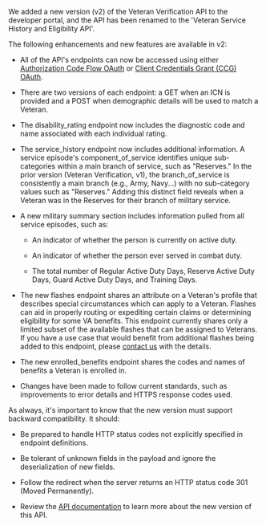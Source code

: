 We added a new version (v2) of the Veteran Verification API to the developer portal, and the API has been renamed to the 'Veteran Service History and Eligibility API'.

The following enhancements and new features are available in v2:  

- All of the API's endpoints can now be accessed using either [Authorization Code Flow OAuth](https://developer.va.gov/explore/authorization/docs/authorization-code?api=veteran_verification) or [Client Credentials Grant (CCG) OAuth](https://developer.va.gov/explore/authorization/docs/client-credentials?api=veteran_verification).   

- There are two versions of each endpoint: a GET when an ICN is provided and a POST when demographic details will be used to match a Veteran.   

- The disability_rating endpoint now includes the diagnostic code and name associated with each individual rating.

- The service_history endpoint now includes additional information. A service episode's component_of_service identifies unique sub-categories within a main branch of service, such as "Reserves." In the prior version (Veteran Verification, v1), the branch_of_service is consistently a main branch (e.g., Army, Navy...) with no sub-category values such as "Reserves." Adding this distinct field reveals when a Veteran was in the Reserves for their branch of military service.  

- A new military summary section includes information pulled from all service episodes, such as:

    - An indicator of whether the person is currently on active duty.

    - An indicator of whether the person ever served in combat duty.

    - The total number of Regular Active Duty Days, Reserve Active Duty Days, Guard Active Duty Days, and Training Days. 

- The new flashes endpoint shares an attribute on a Veteran's profile that describes special circumstances which can apply to a Veteran. Flashes can aid in properly routing or expediting certain claims or determining eligibility for some VA benefits. This endpoint currently shares only a limited subset of the available flashes that can be assigned to Veterans. If you have a use case that would benefit from additional flashes being added to this endpoint, please [contact us](https://developer.va.gov/support/contact-us) with the details. 

- The new enrolled_benefits endpoint shares the codes and names of benefits a Veteran is enrolled in.

- Changes have been made to follow current standards, such as improvements to error details and HTTPS response codes used.

As always, it's important to know that the new version must support backward compatibility. It should:

- Be prepared to handle HTTP status codes not explicitly specified in endpoint definitions.

- Be tolerant of unknown fields in the payload and ignore the deserialization of new fields.

- Follow the redirect when the server returns an HTTP status code 301 (Moved Permanently).

- Review the [API documentation](https://developer.va.gov/explore/verification/docs/veteran_verification?version=current) to learn more about the new version of this API.
